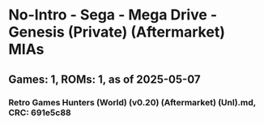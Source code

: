 # No-Intro - Sega - Mega Drive - Genesis (Private) (Aftermarket) MIAs
## Games: 1, ROMs: 1, as of 2025-05-07

### Retro Games Hunters (World) (v0.20) (Aftermarket) (Unl).md, CRC: 691e5c88
